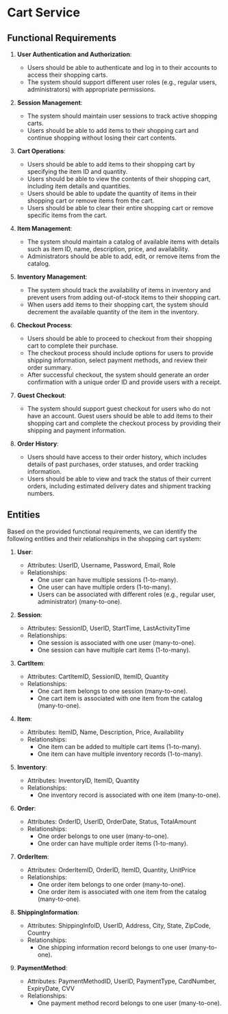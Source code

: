 # Cart Service

## Functional Requirements

1. **User Authentication and Authorization**:
   - Users should be able to authenticate and log in to their accounts to access their shopping carts.
   - The system should support different user roles (e.g., regular users, administrators) with appropriate permissions.

2. **Session Management**:
   - The system should maintain user sessions to track active shopping carts.
   - Users should be able to add items to their shopping cart and continue shopping without losing their cart contents.

3. **Cart Operations**:
   - Users should be able to add items to their shopping cart by specifying the item ID and quantity.
   - Users should be able to view the contents of their shopping cart, including item details and quantities.
   - Users should be able to update the quantity of items in their shopping cart or remove items from the cart.
   - Users should be able to clear their entire shopping cart or remove specific items from the cart.

4. **Item Management**:
   - The system should maintain a catalog of available items with details such as item ID, name, description, price, and availability.
   - Administrators should be able to add, edit, or remove items from the catalog.

5. **Inventory Management**:
   - The system should track the availability of items in inventory and prevent users from adding out-of-stock items to their shopping cart.
   - When users add items to their shopping cart, the system should decrement the available quantity of the item in the inventory.

6. **Checkout Process**:
   - Users should be able to proceed to checkout from their shopping cart to complete their purchase.
   - The checkout process should include options for users to provide shipping information, select payment methods, and review their order summary.
   - After successful checkout, the system should generate an order confirmation with a unique order ID and provide users with a receipt.

7. **Guest Checkout**:
   - The system should support guest checkout for users who do not have an account. Guest users should be able to add items to their shopping cart and complete the checkout process by providing their shipping and payment information.

8. **Order History**:
   - Users should have access to their order history, which includes details of past purchases, order statuses, and order tracking information.
   - Users should be able to view and track the status of their current orders, including estimated delivery dates and shipment tracking numbers.


## Entities
Based on the provided functional requirements, we can identify the following entities and their relationships in the shopping cart system:

1. **User**:
   - Attributes: UserID, Username, Password, Email, Role
   - Relationships:
     - One user can have multiple sessions (1-to-many).
     - One user can have multiple orders (1-to-many).
     - Users can be associated with different roles (e.g., regular user, administrator) (many-to-one).

2. **Session**:
   - Attributes: SessionID, UserID, StartTime, LastActivityTime
   - Relationships:
     - One session is associated with one user (many-to-one).
     - One session can have multiple cart items (1-to-many).

3. **CartItem**:
   - Attributes: CartItemID, SessionID, ItemID, Quantity
   - Relationships:
     - One cart item belongs to one session (many-to-one).
     - One cart item is associated with one item from the catalog (many-to-one).

4. **Item**:
   - Attributes: ItemID, Name, Description, Price, Availability
   - Relationships:
     - One item can be added to multiple cart items (1-to-many).
     - One item can have multiple inventory records (1-to-many).

5. **Inventory**:
   - Attributes: InventoryID, ItemID, Quantity
   - Relationships:
     - One inventory record is associated with one item (many-to-one).

6. **Order**:
   - Attributes: OrderID, UserID, OrderDate, Status, TotalAmount
   - Relationships:
     - One order belongs to one user (many-to-one).
     - One order can have multiple order items (1-to-many).

7. **OrderItem**:
   - Attributes: OrderItemID, OrderID, ItemID, Quantity, UnitPrice
   - Relationships:
     - One order item belongs to one order (many-to-one).
     - One order item is associated with one item from the catalog (many-to-one).

8. **ShippingInformation**:
   - Attributes: ShippingInfoID, UserID, Address, City, State, ZipCode, Country
   - Relationships:
     - One shipping information record belongs to one user (many-to-one).

9. **PaymentMethod**:
   - Attributes: PaymentMethodID, UserID, PaymentType, CardNumber, ExpiryDate, CVV
   - Relationships:
     - One payment method record belongs to one user (many-to-one).


